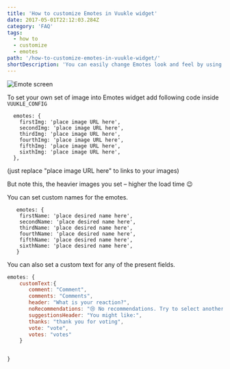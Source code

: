 ```yaml
---
title: 'How to customize Emotes in Vuukle widget'
date: 2017-05-01T22:12:03.284Z
category: 'FAQ'
tags:
  - how to
  - customize
  - emotes
path: '/how-to-customize-emotes-in-vuukle-widget/'
shortDescription: 'You can easily change Emotes look and feel by using your own images'
---
```


![Emote screen](/img/how-to-customize-emotes-in-vuukle-widget-emote_img.png)

To set your own set of image into Emotes widget add following code inside `VUUKLE_CONFIG`

```
  emotes: {
    firstImg: 'place image URL here',
    secondImg: 'place image URL here',
    thirdImg: 'place image URL here',
    fourthImg: 'place image URL here',
    fifthImg: 'place image URL here',
    sixthImg: 'place image URL here',
  },
```

(just replace "place image URL here" to links to your images)

But note this, the heavier images you set – higher the load time 😉

You can set custom names for the emotes.

```
   emotes: {
    firstName: 'place desired name here',
    secondName: 'place desired name here',
    thirdName: 'place desired name here',
    fourthName: 'place desired name here',
    fifthName: 'place desired name here',
    sixthName: 'place desired name here',
   }
```

You can also set a custom text for any of the present fields.

```javascript
emotes: {
    customText:{
       comment: "Comment",
       comments: "Comments",
       header: "What is your reaction?",
       noRecommendations: "😢 No recommendations. Try to select another emote",
       suggestionsHeader: "You might like:",
       thanks: "thank you for voting",
       vote: "vote",
       votes: "votes"
    }


}
```
